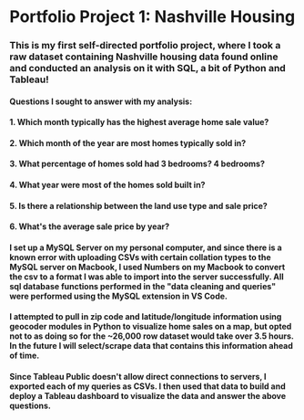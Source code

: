 # Portfolio Project 1: Nashville Housing
### This is my first self-directed portfolio project, where I took a raw dataset containing Nashville housing data found online and conducted an analysis on it with SQL, a bit of Python and Tableau!
#### Questions I sought to answer with my analysis:
#### 1. Which month typically has the highest average home sale value?
#### 2. Which month of the year are most homes typically sold in?
#### 3. What percentage of homes sold had 3 bedrooms? 4 bedrooms?
#### 4. What year were most of the homes sold built in?
#### 5. Is there a relationship between the land use type and sale price?
#### 6. What's the average sale price by year?
#### I set up a MySQL Server on my personal computer, and since there is a known error with uploading CSVs with certain collation types to the MySQL server on Macbook, I used Numbers on my Macbook to convert the csv to a format I was able to import into the server successfully. All sql database functions performed in the "data cleaning and queries" were performed using the MySQL extension in VS Code.
#### I attempted to pull in zip code and latitude/longitude information using geocoder modules in Python to visualize home sales on a map, but opted not to as doing so for the ~26,000 row dataset would take over 3.5 hours. In the future I will select/scrape data that contains this information ahead of time.
#### Since Tableau Public doesn't allow direct connections to servers, I exported each of my queries as CSVs. I then used that data to build and deploy a Tableau dashboard to visualize the data and answer the above questions.
